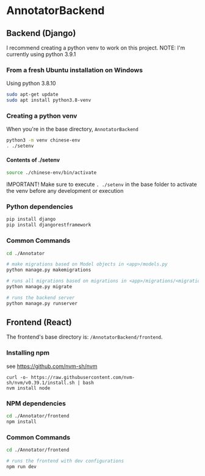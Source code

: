 # AnnotatorBackend

## Backend (Django)

I recommend creating a python venv to work on this project.
NOTE: I'm currently using python 3.9.1


### From a fresh Ubuntu installation on Windows

Using python 3.8.10

```bash
sudo apt-get update
sudo apt install python3.8-venv
```

### Creating a python venv
When you're in the base directory, `AnnotatorBackend`

```bash
python3 -m venv chinese-env
. ./setenv
```

#### Contents of ./setenv
``` bash
source ./chinese-env/bin/activate
```

IMPORTANT! Make sure to execute `. ./setenv` in the base folder to activate the venv before any development or execution

### Python dependencies

``` bash
pip install django
pip install djangorestframework
```

### Common Commands

``` bash
cd ./Annotator

# make migrations based on Model objects in <app>/models.py
python manage.py makemigrations

# runs all migrations based on migrations in <app>/migrations/<migration>.py
python manage.py migrate

# runs the backend server
python manage.py runserver
```

## Frontend (React)

The frontend's base directory is: `/AnnotatorBackend/frontend`.


### Installing npm

see https://github.com/nvm-sh/nvm

```
curl -o- https://raw.githubusercontent.com/nvm-sh/nvm/v0.39.1/install.sh | bash
nvm install node
```

### NPM dependencies

``` bash
cd ./Annotator/frontend
npm install
```

### Common Commands

``` bash
cd ./Annotator/frontend

# runs the frontend with dev configurations
npm run dev
```